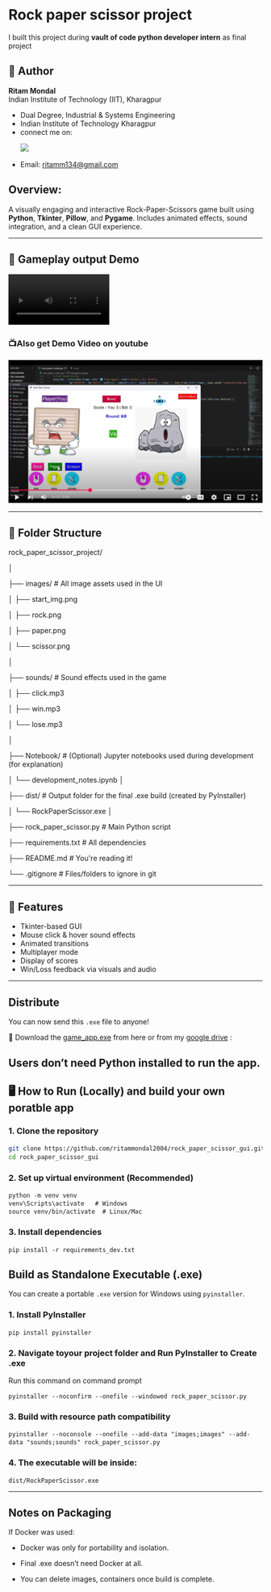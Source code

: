 # Rock paper scissor **project**
I built this project during **vault of code python developer intern** as final project 

## 👤 Author  
**Ritam Mondal**  
Indian Institute of Technology (IIT), Kharagpur 
- Dual Degree, Industrial & Systems Engineering
- Indian Institute of Technology Kharagpur  
- connect me on:
  <p align="left">
  <a href="https://www.linkedin.com/in/ritam-mondal-86a369287/" target="_blank">
    <img src="https://img.shields.io/badge/LinkedIn-blue?logo=linkedin&logoColor=white&style=for-the-badge"/></a>  
</p> 
  
- Email: ritamm134@gmail.com

## Overview:

A visually engaging and interactive Rock-Paper-Scissors game built using **Python**, **Tkinter**, **Pillow**, and **Pygame**. Includes animated effects, sound integration, and a clean GUI experience.

---


## 🎥 Gameplay output Demo

<video src="https://github.com/user-attachments/assets/507cff3d-6824-4045-8305-90dda6b5dc1d" controls width="200"> 
</video>

<h3>📺Also get Demo Video on youtube</h3>

<a href="https://youtu.be/h7aLM6nbdR4?si=ez2dnoBF5Usn3m4L" target="_blank">
  <img src="images/thumb.png" alt="Watch the video" width="510"/>
</a>

---

## 📁 Folder Structure

rock_paper_scissor_project/

│

├── images/ # All image assets used in the UI

│ ├── start_img.png

│ ├── rock.png
          
│ ├── paper.png
               
│ └── scissor.png

│

├── sounds/ # Sound effects used in the game

│ ├── click.mp3

│ ├── win.mp3

│ └── lose.mp3

│

├── Notebook/ # (Optional) Jupyter notebooks used during development (for explanation)

│ └── development_notes.ipynb
│

├── dist/ # Output folder for the final .exe build (created by PyInstaller)

│ └── RockPaperScissor.exe
│

├── rock_paper_scissor.py # Main Python script

├── requirements.txt # All dependencies

├── README.md # You're reading it!

└── .gitignore # Files/folders to ignore in git


---

## 🚀 Features

- Tkinter-based GUI
- Mouse click & hover sound effects
- Animated transitions
- Multiplayer mode
- Display of scores
- Win/Loss feedback via visuals and audio

---
## Distribute
You can now send this `.exe` file to anyone!

📝 Download the [game_app.exe](game_app/rock_paper_scissor.exe) from here or from my [google drive](https://drive.google.com/file/d/13Q_PfoEbi8w4zo0vZ8KUyQ8lD3nb81p2/view?usp=sharing) : 

**Users don’t need Python installed to run the app.**
---

## 🖥️ How to Run (Locally) and build your own **poratble app**

### 1. Clone the repository

```bash
git clone https://github.com/ritammondal2004/rock_paper_scissor_gui.git
cd rock_paper_scissor_gui 
``` 

### 2. Set up virtual environment (Recommended)

```
python -m venv venv
venv\Scripts\activate   # Windows
source venv/bin/activate  # Linux/Mac
```

### 3. Install dependencies
```
pip install -r requirements_dev.txt
```

##  Build as Standalone Executable (.exe)
You can create a portable `.exe` version for Windows using `pyinstaller`. 

### 1. Install PyInstaller

```
pip install pyinstaller
```  
### 2. Navigate toyour project folder and Run PyInstaller to Create .exe
Run this command on command prompt

```
pyinstaller --noconfirm --onefile --windowed rock_paper_scissor.py
```

### 3. Build with resource path compatibility

```
pyinstaller --noconsole --onefile --add-data "images;images" --add-data "sounds;sounds" rock_paper_scissor.py

```
### 4. The executable will be inside:

```
dist/RockPaperScissor.exe
```
---


## Notes on Packaging
If Docker was used:

- Docker was only for portability and isolation.

- Final .exe doesn’t need Docker at all.

- You can delete images, containers once build is complete.
